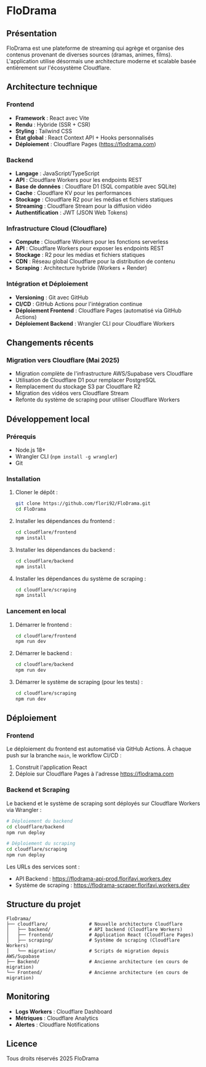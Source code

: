 # FloDrama

## Présentation

FloDrama est une plateforme de streaming qui agrège et organise des contenus provenant de diverses sources (dramas, animes, films). L'application utilise désormais une architecture moderne et scalable basée entièrement sur l'écosystème Cloudflare.

## Architecture technique

### Frontend

- **Framework** : React avec Vite
- **Rendu** : Hybride (SSR + CSR)
- **Styling** : Tailwind CSS
- **État global** : React Context API + Hooks personnalisés
- **Déploiement** : Cloudflare Pages (https://flodrama.com)

### Backend

- **Langage** : JavaScript/TypeScript
- **API** : Cloudflare Workers pour les endpoints REST
- **Base de données** : Cloudflare D1 (SQL compatible avec SQLite)
- **Cache** : Cloudflare KV pour les performances
- **Stockage** : Cloudflare R2 pour les médias et fichiers statiques
- **Streaming** : Cloudflare Stream pour la diffusion vidéo
- **Authentification** : JWT (JSON Web Tokens)

### Infrastructure Cloud (Cloudflare)

- **Compute** : Cloudflare Workers pour les fonctions serverless
- **API** : Cloudflare Workers pour exposer les endpoints REST
- **Stockage** : R2 pour les médias et fichiers statiques
- **CDN** : Réseau global Cloudflare pour la distribution de contenu
- **Scraping** : Architecture hybride (Workers + Render)

### Intégration et Déploiement

- **Versioning** : Git avec GitHub
- **CI/CD** : GitHub Actions pour l'intégration continue
- **Déploiement Frontend** : Cloudflare Pages (automatisé via GitHub Actions)
- **Déploiement Backend** : Wrangler CLI pour Cloudflare Workers

## Changements récents

### Migration vers Cloudflare (Mai 2025)

- Migration complète de l'infrastructure AWS/Supabase vers Cloudflare
- Utilisation de Cloudflare D1 pour remplacer PostgreSQL
- Remplacement du stockage S3 par Cloudflare R2
- Migration des vidéos vers Cloudflare Stream
- Refonte du système de scraping pour utiliser Cloudflare Workers

## Développement local

### Prérequis

- Node.js 18+
- Wrangler CLI (`npm install -g wrangler`)
- Git

### Installation

1. Cloner le dépôt :
   ```bash
   git clone https://github.com/flori92/FloDrama.git
   cd FloDrama
   ```

2. Installer les dépendances du frontend :
   ```bash
   cd cloudflare/frontend
   npm install
   ```

3. Installer les dépendances du backend :
   ```bash
   cd cloudflare/backend
   npm install
   ```

4. Installer les dépendances du système de scraping :
   ```bash
   cd cloudflare/scraping
   npm install
   ```

### Lancement en local

1. Démarrer le frontend :
   ```bash
   cd cloudflare/frontend
   npm run dev
   ```

2. Démarrer le backend :
   ```bash
   cd cloudflare/backend
   npm run dev
   ```

3. Démarrer le système de scraping (pour les tests) :
   ```bash
   cd cloudflare/scraping
   npm run dev
   ```

## Déploiement

### Frontend

Le déploiement du frontend est automatisé via GitHub Actions. À chaque push sur la branche `main`, le workflow CI/CD :

1. Construit l'application React
2. Déploie sur Cloudflare Pages à l'adresse https://flodrama.com

### Backend et Scraping

Le backend et le système de scraping sont déployés sur Cloudflare Workers via Wrangler :

```bash
# Déploiement du backend
cd cloudflare/backend
npm run deploy

# Déploiement du scraping
cd cloudflare/scraping
npm run deploy
```

Les URLs des services sont :
- API Backend : https://flodrama-api-prod.florifavi.workers.dev
- Système de scraping : https://flodrama-scraper.florifavi.workers.dev

## Structure du projet

```
FloDrama/
├── cloudflare/               # Nouvelle architecture Cloudflare
│   ├── backend/              # API backend (Cloudflare Workers)
│   ├── frontend/             # Application React (Cloudflare Pages)
│   ├── scraping/             # Système de scraping (Cloudflare Workers)
│   └── migration/            # Scripts de migration depuis AWS/Supabase
├── Backend/                  # Ancienne architecture (en cours de migration)
└── Frontend/                 # Ancienne architecture (en cours de migration)
```

## Monitoring

- **Logs Workers** : Cloudflare Dashboard
- **Métriques** : Cloudflare Analytics
- **Alertes** : Cloudflare Notifications

## Licence

Tous droits réservés 2025 FloDrama
